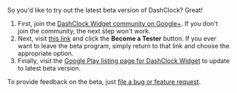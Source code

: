 So you'd like to try out the latest beta version of DashClock? Great!

  1. First, join the [DashClock Widget community on Google+](https://plus.google.com/communities/113843378176693027087). If you don't join the community, the next step won't work.
  1. Next, visit [this link](https://play.google.com/apps/testing/net.nurik.roman.dashclock) and click the **Become a Tester** button. If you ever want to leave the beta program, simply return to that link and choose the appropriate option.
  1. Finally, visit the [Google Play listing page for DashClock Widget](https://play.google.com/store/apps/details?id=net.nurik.roman.dashclock) to update to latest beta version.

To provide feedback on the beta, just [file a bug or feature request](https://code.google.com/p/dashclock/issues/entry).